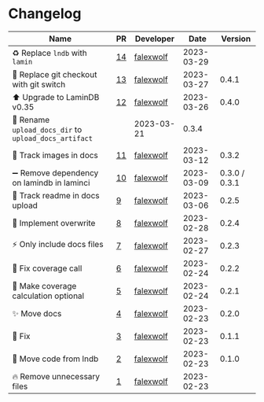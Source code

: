 # Changelog

<!-- prettier-ignore -->
Name | PR | Developer | Date | Version
--- | --- | --- | --- | ---
♻️ Replace `lndb` with `lamin` | [14](https://github.com/laminlabs/laminci/pull/14) | [falexwolf](https://github.com/falexwolf) | 2023-03-29 |
🚸 Replace git checkout with git switch | [13](https://github.com/laminlabs/laminci/pull/13) | [falexwolf](https://github.com/falexwolf) | 2023-03-27 | 0.4.1
⬆️ Upgrade to LaminDB v0.35 | [12](https://github.com/laminlabs/laminci/pull/12) | [falexwolf](https://github.com/falexwolf) | 2023-03-26 | 0.4.0
🚚 Rename `upload_docs_dir` to `upload_docs_artifact` |  | 2023-03-21 | 0.3.4
🍱 Track images in docs | [11](https://github.com/laminlabs/laminci/pull/11) | [falexwolf](https://github.com/falexwolf) | 2023-03-12 | 0.3.2
➖ Remove dependency on lamindb in laminci | [10](https://github.com/laminlabs/laminci/pull/10) | [falexwolf](https://github.com/falexwolf) | 2023-03-09 | 0.3.0 / 0.3.1
🍱 Track readme in docs upload | [9](https://github.com/laminlabs/laminci/pull/9) | [falexwolf](https://github.com/falexwolf) | 2023-03-06 | 0.2.5
🐛 Implement overwrite | [8](https://github.com/laminlabs/laminci/pull/8) | [falexwolf](https://github.com/falexwolf) | 2023-02-28 | 0.2.4
:zap: Only include docs files | [7](https://github.com/laminlabs/laminci/pull/7) | [falexwolf](https://github.com/falexwolf) | 2023-02-27 | 0.2.3
🐛 Fix coverage call | [6](https://github.com/laminlabs/laminci/pull/6) | [falexwolf](https://github.com/falexwolf) | 2023-02-24 | 0.2.2
🚸 Make coverage calculation optional | [5](https://github.com/laminlabs/laminci/pull/5) | [falexwolf](https://github.com/falexwolf) | 2023-02-24 | 0.2.1
✨ Move docs | [4](https://github.com/laminlabs/laminci/pull/4) | [falexwolf](https://github.com/falexwolf) | 2023-02-23 | 0.2.0
🐛 Fix | [3](https://github.com/laminlabs/laminci/pull/3) | [falexwolf](https://github.com/falexwolf) | 2023-02-23 | 0.1.1
🚚 Move code from lndb | [2](https://github.com/laminlabs/laminci/pull/2) | [falexwolf](https://github.com/falexwolf) | 2023-02-23 | 0.1.0
🔥 Remove unnecessary files | [1](https://github.com/laminlabs/laminci/pull/1) | [falexwolf](https://github.com/falexwolf) | 2023-02-23 |
